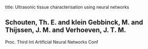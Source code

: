 title: Ultrasonic tissue characterisation using neural networks

## Schouten, Th. E. and klein Gebbinck, M. and Thijssen, J. M. and Verhoeven, J. T. M.
Proc. Third Int Artificial Neural Networks Conf

